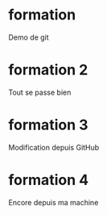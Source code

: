 # formation
Demo de git

# formation 2
Tout se passe bien

# formation 3
Modification depuis GitHub

# formation 4
Encore depuis ma machine
